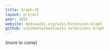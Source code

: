 ```yaml
---
title: Graph-VE
layout: project
year: 2015
website: mediawiki.org/wiki/Extension:Graph
github: wikimedia/mediawiki-extensions-Graph
---
```


(more to come)